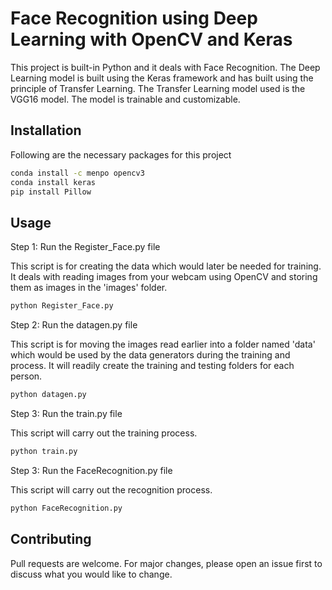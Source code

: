 # Face Recognition using Deep Learning with OpenCV and Keras

This project is built-in Python and it deals with Face Recognition.
The Deep Learning model is built using the Keras framework and has built using the principle of Transfer Learning. The Transfer Learning model used is the VGG16 model. The model is trainable and customizable.

## Installation

Following are the necessary packages for this project

```bash
conda install -c menpo opencv3
conda install keras
pip install Pillow
```

## Usage

Step 1: Run the Register_Face.py file

This script is for creating the data which would later be needed for training. It deals with reading images from your webcam using OpenCV and storing them as images in the 'images' folder.
```bash
python Register_Face.py
```
Step 2: Run the datagen.py file

This script is for moving the images read earlier into a folder named 'data' which would be used by the data generators during the training and process. It will readily create the training and testing folders for each person.
```bash
python datagen.py
```
Step 3: Run the train.py file

This script will carry out the training process.
```bash
python train.py
```
Step 3: Run the FaceRecognition.py file

This script will carry out the recognition process.
```bash
python FaceRecognition.py
```

## Contributing
Pull requests are welcome. For major changes, please open an issue first to discuss what you would like to change.

